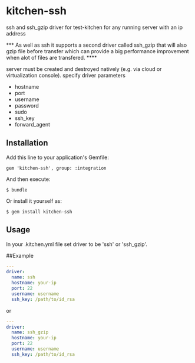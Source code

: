 # kitchen-ssh

ssh and ssh_gzip driver for test-kitchen for any running server with an ip address

*** As well as ssh it supports a second driver called ssh_gzip that will also gzip file before transfer which can provide 
a big performance improvement when alot of files are transfered. ****

server must be created and destroyed natively (e.g. via cloud or virtualization console).
specify driver parameters
*  hostname
*  port
*  username
*  password
*  sudo
*  ssh_key
*  forward_agent




## Installation

Add this line to your application's Gemfile:

    gem 'kitchen-ssh', group: :integration

And then execute:

    $ bundle

Or install it yourself as:

    $ gem install kitchen-ssh

## Usage

In your .kitchen.yml file set driver to be 'ssh' or 'ssh_gzip'.

##Example

```yaml
---
driver:
  name: ssh
  hostname: your-ip
  port: 22
  username: username 
  ssh_key: /path/to/id_rsa
```

or 

```yaml
---
driver:
  name: ssh_gzip
  hostname: your-ip
  port: 22
  username: username 
  ssh_key: /path/to/id_rsa
```
